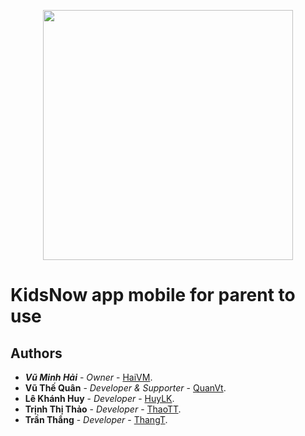 <p align="center"><img src="http://kidsnow.edu.vn/images/logo-ngang.png" width="400"></p>

# KidsNow app mobile for parent to use

## Authors
* ***Vũ Minh Hải*** - *Owner* - [HaiVM](https://gitlab.com/Web88.vn).
* **Vũ Thế Quân** - *Developer & Supporter* - [QuanVt](https://gitlab.com/quanvtph06842).
* **Lê Khánh Huy** - *Developer* - [HuyLK](https://gitlab.com/khanhhuyle22).
* **Trịnh Thị Thảo** - *Developer* - [ThaoTT](https://gitlab.com/TrinhThiThao09).
* **Trần Thắng** - *Developer* - [ThangT](https://gitlab.com/thangtran1405).
